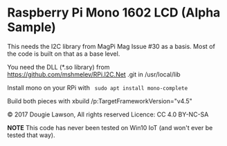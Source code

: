 Raspberry Pi Mono 1602 LCD (Alpha Sample)
=========================================

This needs the I2C library from MagPi Mag Issue #30 as a basis. Most of the code is built on that as a base level.

You need the DLL (*.so library) from https://github.com/mshmelev/RPi.I2C.Net
.git in /usr/local/lib


Install mono on your RPi with 
``` sudo apt install mono-complete```


Build both pieces with
 xbuild /p:TargetFrameworkVersion="v4.5" 


&copy; 2017 Dougie Lawson, All rights reserved
Licence: CC 4.0 BY-NC-SA

**NOTE** This code has never been tested on Win10 IoT (and won't ever be tested that way).
